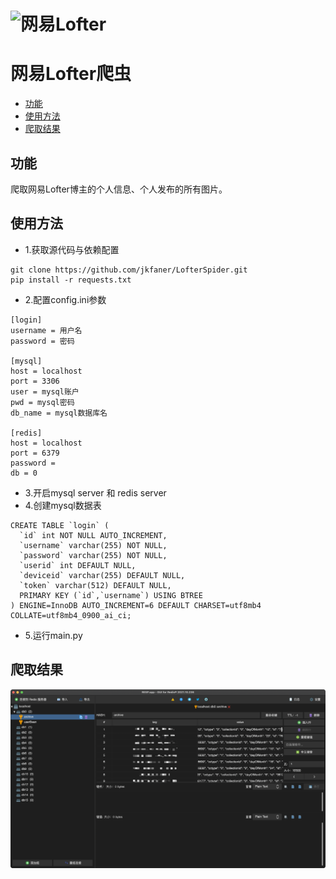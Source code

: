 # ![网易Lofter](https://lofter.lf127.net/1610534500868/logo.png) 
# 网易Lofter爬虫

* [功能](#功能)
* [使用方法](#使用方法)
* [爬取结果](#爬取结果)
  
## 功能
爬取网易Lofter博主的个人信息、个人发布的所有图片。

## 使用方法
- 1.获取源代码与依赖配置
```
git clone https://github.com/jkfaner/LofterSpider.git
pip install -r requests.txt
```
- 2.配置config.ini参数
```
[login]
username = 用户名
password = 密码

[mysql]
host = localhost
port = 3306
user = mysql账户
pwd = mysql密码
db_name = mysql数据库名

[redis]
host = localhost
port = 6379
password =
db = 0
```
- 3.开启mysql server 和 redis server
- 4.创建mysql数据表
```mysql
CREATE TABLE `login` (
  `id` int NOT NULL AUTO_INCREMENT,
  `username` varchar(255) NOT NULL,
  `password` varchar(255) NOT NULL,
  `userid` int DEFAULT NULL,
  `deviceid` varchar(255) DEFAULT NULL,
  `token` varchar(512) DEFAULT NULL,
  PRIMARY KEY (`id`,`username`) USING BTREE
) ENGINE=InnoDB AUTO_INCREMENT=6 DEFAULT CHARSET=utf8mb4 COLLATE=utf8mb4_0900_ai_ci;
```
- 5.运行main.py
## 爬取结果
![爬取结果](img/WX20220209-203936@2x.png)